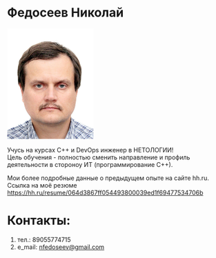 # Федосеев Николай

<img src="image.png" alt="drawing" width="200"/>

Учусь на курсах С++ и DevOps инженер в НЕТОЛОГИИ!<br>
Цель обучения - полностью сменить направление и профиль деятельности в стороноу ИТ (программирование С++).<br>

Мои более подробные данные о предыдущем опыте на сайте hh.ru. <br>
Ссылка на моё резюме https://hh.ru/resume/064d3867ff054493800039ed1f69477534706b<br>

# Контакты:
1. тел.: 89055774715
2. e_mail: nfedoseev@gmail.com
